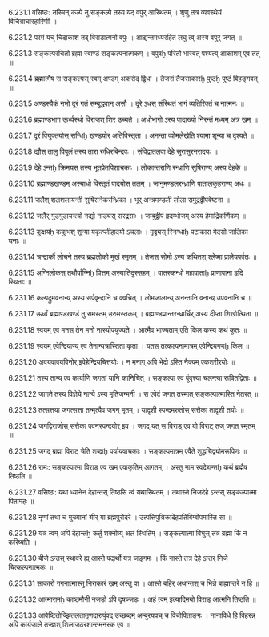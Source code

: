 6.231.1
वसिष्ठः:
तस्मिन् कल्पे तु सङ्कल्पे तस्य यद् वपुर् आस्थितम् ।
शृणु तत्र व्यवस्थेयं विचित्राचारहारिणी ॥


6.231.2
परमं यच् चिदाकाशं तद् विराडात्मनो वपुः ।
आद्यन्तमध्यरहितं लघु त्व् अस्य वपुर् जगत् ॥


6.231.3
सङ्कल्परचितो ब्रह्मा स्वाण्डं सङ्कल्पनात्मकम् ।
वपुषḫ परितो भास्वत् पश्यत्य् आकाशम् एव तत् ॥


6.231.4
ब्रह्मात्मैष स सङ्कल्पस् स्वम् अण्डम् अकरोद् द्विधा ।
तैजसं तैजसाकारḫ पुष्टḫ पुष्टं विहङ्गवत् ॥


6.231.5
अण्डस्यैकं नभो दूरं गतं सम्बुद्धवान् असौ ।
दूरे ऽधस् संस्थितं भागं व्यतिरिक्तं च नात्मनः ॥


6.231.6
ब्रह्माण्डभाग ऊर्ध्वस्थो विराजश् शिर उच्यते ।
अधोभागो ऽस्य पादाख्यो निरन्तं मध्यम् अत्र खम् ॥


6.231.7
दूरं वियुक्तयोस् सन्धिẖ खण्डयोर् अतिविस्तृता ।
अनन्ता व्योमलेखेति श्यामा शून्या च दृश्यते ॥


6.231.8
द्यौस् तालु विपुलं तस्य तारा रुधिरबिन्दवः ।
संविद्वातलवा देहे सुरासुरनरादयः ॥


6.231.9
देहे ऽन्तẖ क्रिमयस् तस्य भूतप्रेतपिशाचकाः ।
लोकान्तराणि रन्ध्राणि सुषिराण्य् अस्य देहके ॥


6.231.10
ब्रह्माण्डखण्डम् अस्याधो विस्तृतं पादयोस् तलम् ।
जानुमण्डलरन्ध्राणि पातालकुहराण्य् अधः ॥


6.231.11
जलैश् शलशलायन्ती सुषिरानेकरन्ध्रिका ।
भूर् अन्त्रमण्डली लोला समुद्रद्वीपवेष्टना ॥


6.231.12
जलैर् गुडगुडायन्त्यो नद्यो नाड्यस् सरद्रसाः ।
जम्बुद्वीपं हृदम्भोजम् अस्य हेमाद्रिकर्णिकम् ॥


6.231.13
कुक्षयẖ ककुभश् शून्या यकृत्प्लीहादयो ऽचलाः ।
मृद्व्यस् स्निग्धाḫ पटाकारा मेदसो जालिका घनाः ॥


6.231.14
चन्द्रार्कौ लोचने तस्य ब्रह्मलोको मुखं स्मृतम् ।
तेजस् सोमो ऽस्य कथितश् श्लेष्मा प्रालेयपर्वतः ॥


6.231.15
अग्निलोकस् तथौर्वाग्निḫ पित्तम् अस्यातिदुस्सहम् ।
वातस्कन्धो महावाताḫ प्राणापाना हृदि स्थिताः ॥


6.231.16
कल्पद्रुमवनान्य् अस्य सर्पवृन्दानि च क्वचित् ।
लोमजालान्य् अनन्तानि वनान्य् उपवनानि च ॥


6.231.17
ऊर्ध्वं ब्रह्माण्डखण्डं तु समस्तम् उरुमस्तकम् ।
ब्रह्माण्डप्रान्तरन्ध्रार्चिर् अस्य दीप्ता शिखोत्थिता ॥


6.231.18
स्वयम् एव मनस् तेन मनो नास्योपयुज्यते ।
आत्मैव भाज्यताम् एति किल कस्य कथं कुतः ॥


6.231.19
स्वयम् एवेन्द्रियाण्य् एष तेनान्यत्रास्तिता कृता ।
यतस् तत्कल्पनामात्रम् एवेन्द्रियगणẖ किल ॥


6.231.20
अवयवावयविनोर् इवेहेन्द्रियचित्तयोः ।
न मनाग् अपि भेदो ऽस्ति नैक्यम् एकशरीरयोः ॥


6.231.21
तस्य तान्य् एव कार्याणि जगतां यानि कानिचित् ।
सङ्कल्पा एव पुंवृत्त्या चलन्त्या रूषितद्विताः ॥


6.231.22
जागते तस्य विज्ञेये नान्ये ऽस्य मृतिजन्मनी ।
स एवेदं जगत् तस्मात् सङ्कल्पात्मास्ति नेतरत् ॥


6.231.23
तत्सत्तया जगत्सत्ता तन्मृत्यैव जगन् मृतम् ।
यादृशी स्पन्दमरुतोस् सत्तैका तादृशी तयोः ॥


6.231.24
जगद्विराजोस् सत्तैका पवनस्पन्दयोर् इव ।
जगद् यत् स विराड् एव यो विराट् तज् जगत् स्मृतम् ॥


6.231.25
जगद् ब्रह्मा विराट् चेति शब्दाḫ पर्यायवाचकाः ।
सङ्कल्पमात्रम् एवैते शुद्धचिद्व्योमरूपिणः ॥


6.231.26
रामः:
सङ्कल्पात्मा विराड् एव खम् एवाकृतिम् आगतम् ।
अस्तु नाम स्वदेहान्तẖ कथं ब्रह्मैष तिष्ठति ॥


6.231.27
वसिष्ठः:
यथा ध्यानेन देहान्तस् तिष्ठसि त्वं यथास्थितम् ।
तथास्ते निजदेहे ऽन्तस् सङ्कल्पात्मा पितामहः ॥


6.231.28
नृणां तथा च मुख्यानां श्रीर् या ब्रह्मपुरोदरे ।
उत्पत्तिपुत्रिकादेहप्रतिबिम्बोपमास्ति सा ॥


6.231.29
यत्र त्वम् अपि देहान्तẖ कर्तुं शक्नोष्य् अलं स्थितिम् ।
सङ्कल्पात्मा विभुस् तत्र ब्रह्मा किं न करिष्यति ॥


6.231.30
बीजे ऽन्तस् स्थावरे ह्य् आस्ते पदार्थो यत्र जङ्गमः ।
किं नास्ते तत्र देहे ऽन्तर् निजे चित्कल्पनात्मकः ॥


6.231.31
साकारो गगनात्मास्तु निराकारं खम् अस्तु वा ।
आस्ते बहिर् अथान्तश् च भिन्ने बाह्यान्तरे न हि ॥


6.231.32
आत्मारामẖ काष्ठमौनी नजडो ऽपि दृषज्जडः ।
अहं त्वम् इत्यादिमयो विराड् आत्मनि तिष्ठति ॥


6.231.33
आवेष्टितोज्झितलतातृणदारुपुंवद् उच्छब्दम् अम्बुरयवच् च विचोपिताङ्गः ।
नानाविधे हि विहरन्न् अपि कार्यजाले तज्ज्ञश् शिलाजठरशान्तमनस्क एव ॥

